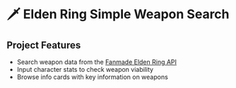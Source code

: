 # 🗡 Elden Ring Simple Weapon Search

## Project Features
- Search weapon data from the [Fanmade Elden Ring API](https://docs.eldenring.fanapis.com/)
- Input character stats to check weapon viability
- Browse info cards with key information on weapons